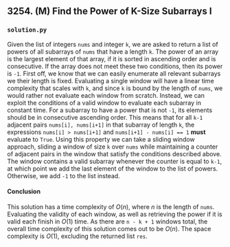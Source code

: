 ## 3254. (M) Find the Power of K-Size Subarrays I

### `solution.py`
Given the list of integers `nums` and integer `k`, we are asked to return a list of powers of all subarrays of `nums` that have a length `k`. The power of an array is the largest element of that array, if it is sorted in ascending order and is consecutive. If the array does not meet these two conditions, then its power is `-1`. First off, we know that we can easily enumerate all relevant subarrays we their length is fixed. Evaluating a single window will have a linear time complexity that scales with `k`, and since `k` is bound by the length of `nums`, we would rather not evaluate each window from scratch. Instead, we can exploit the conditions of a valid window to evaluate each subarray in constant time. For a subarray to have a power that is not `-1`, its elements should be in consecutive ascending order. This means that for all `k-1` adjacent pairs `nums[i], nums[i+1]` in that subarray of length `k`, the expressions `nums[i] > nums[i+1]` and `nums[i+1] - nums[i] == 1` **must** evaluate to `True`. Using this property we can take a sliding window approach, sliding a window of size `k` over `nums` while maintaining a counter of adjacent pairs in the window that satisfy the conditions described above. The window contains a valid subarray whenever the counter is equal to `k-1`, at which point we add the last element of the window to the list of powers. Otherwise, we add `-1` to the list instead.  

#### Conclusion
This solution has a time complexity of $O(n)$, where $n$ is the length of `nums`. Evaluating the validity of each window, as well as retrieving the power if it is valid each finish in $O(1)$ time. As there are `n - k + 1` windows total, the overall time complexity of this solution comes out to be $O(n)$. The space complexity is $O(1)$, excluding the returned list `res`.  
  

